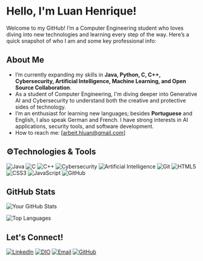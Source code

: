 # Hello, I'm Luan Henrique! 
Welcome to my GitHub! I’m a Computer Engineering student who loves diving into new technologies and learning every step of the way. Here’s a quick snapshot of who I am and some key professional info:

## About Me
-  I’m currently expanding my skills in **Java, Python, C, C++, Cybersecurity, Artificial Intelligence, Machine Learning, and Open Source Collaboration**.
-  As a student of Computer Engineering, I'm diving deeper into Generative AI and Cybersecurity to understand both the creative and protective sides of technology.
-   I’m an enthusiast for learning new languages; besides **Portuguese** and English, I also speak German and French. I have strong interests in AI applications, security tools, and software development.
-   How to reach me: [arbeit.hluan@gmail.com]

## ⚙️Technologies & Tools
![Java](https://img.shields.io/badge/Java-000?style=for-the-badge&logo=java)
![C](https://img.shields.io/badge/C-000?style=for-the-badge&logo=c)
![C++](https://img.shields.io/badge/C++-000?style=for-the-badge&logo=cplusplus)
![Cybersecurity](https://img.shields.io/badge/Cybersecurity-000?style=for-the-badge&logo=security)
![Artificial Intelligence](https://img.shields.io/badge/AI-000?style=for-the-badge&logo=ai)
![Git](https://img.shields.io/badge/Git-000?style=for-the-badge&logo=git)
![HTML5](https://img.shields.io/badge/HTML5-000?style=for-the-badge&logo=html5)
![CSS3](https://img.shields.io/badge/CSS3-000?style=for-the-badge&logo=css3)
![JavaScript](https://img.shields.io/badge/JavaScript-000?style=for-the-badge&logo=javascript)
![GitHub](https://img.shields.io/badge/GitHub-000?style=for-the-badge&logo=github)
##  GitHub Stats
![Your GitHub Stats](https://github-readme-stats.vercel.app/api?username=Arb-Luan&show_icons=true&theme=radical)

![Top Languages](https://github-readme-stats.vercel.app/api/top-langs/?username=Arb-Luan&layout=compact&theme=radical)

##  Let's Connect!
[![LinkedIn](https://img.shields.io/badge/LinkedIn-0077B5?style=for-the-badge&logo=linkedin&logoColor=white)](https://www.linkedin.com/in/luan-henrique-386672276/)
[![DIO](https://img.shields.io/badge/DIO-00A8E1?style=for-the-badge&logo=digitalinnovationone&logoColor=white)](https://www.dio.me/users/arbeit_hluan)
[![Email](https://img.shields.io/badge/Email-D14836?style=for-the-badge&logo=gmail&logoColor=white)](mailto:arbeit.hluan@gmail.com)
[![GitHub](https://img.shields.io/badge/GitHub-100000?style=for-the-badge&logo=github&logoColor=white)](https://github.com/Arb-Luan)
